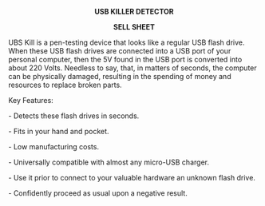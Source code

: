 <p align="center">
    <strong>USB KILLER DETECTOR</strong>
</p>
<p align="center">
    <strong></strong>
</p>
<p align="center">
    <strong>SELL SHEET</strong>
</p>
<p>
    UBS Kill is a pen-testing device that looks like a regular USB flash drive.
    When these USB flash drives are connected into a USB port of your personal computer, then the 5V found in the USB port is converted into
    about 220 Volts. Needless to say, that, in matters of seconds, the computer
    can be physically damaged, resulting in the spending of money and resources
    to replace broken parts.
</p>
<p>
    Key Features:
</p>
<p>
    - Detects these flash drives in seconds.
</p>
<p>
    - Fits in your hand and pocket.
</p>
<p>
    - Low manufacturing costs.
</p>
<p>
    - Universally compatible with almost any micro-USB charger.
</p>
<p>
    - Use it prior to connect to your valuable hardware an unknown flash drive.
</p>
<p>
    - Confidently proceed as usual upon a negative result.
</p>

